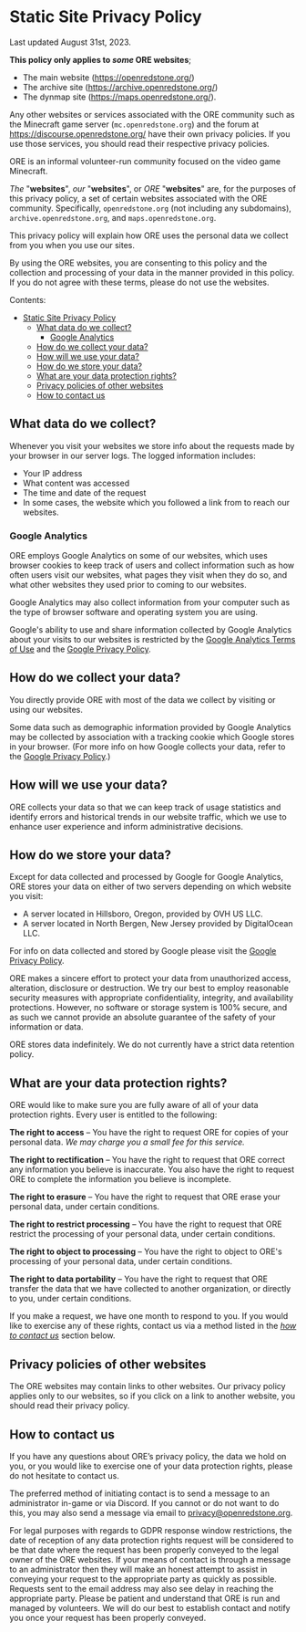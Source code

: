 # Static Site Privacy Policy

Last updated August 31st, 2023.

**This policy only applies to *some* ORE websites**;
- The main website (https://openredstone.org/)
- The archive site (https://archive.openredstone.org/)
- The dynmap site (https://maps.openredstone.org/).

Any other websites or services associated with the ORE community such as the Minecraft game server (`mc.openredstone.org`) and the forum at https://discourse.openredstone.org/ have their own privacy policies. If you use those services, you should read their respective privacy policies.

ORE is an informal volunteer-run community focused on the video game Minecraft.

*The* "**websites**", *our* "**websites**", or *ORE* "**websites**" are, for the purposes of this privacy policy, a set of certain websites associated with the ORE community. Specifically, `openredstone.org` (not including any subdomains), `archive.openredstone.org`, and `maps.openredstone.org`.

This privacy policy will explain how ORE uses the personal data we collect from you when you use our sites.

By using the ORE websites, you are consenting to this policy and the collection and processing of your data in the manner provided in this policy. If you do not agree with these terms, please do not use the websites.

Contents:

- [Static Site Privacy Policy](#static-site-privacy-policy)
  - [What data do we collect?](#what-data-do-we-collect)
    - [Google Analytics](#google-analytics)
  - [How do we collect your data?](#how-do-we-collect-your-data)
  - [How will we use your data?](#how-will-we-use-your-data)
  - [How do we store your data?](#how-do-we-store-your-data)
  - [What are your data protection rights?](#what-are-your-data-protection-rights)
  - [Privacy policies of other websites](#privacy-policies-of-other-websites)
  - [How to contact us](#how-to-contact-us)

## What data do we collect?

Whenever you visit your websites we store info about the requests made by your browser in our server logs. The logged information includes:
- Your IP address
- What content was accessed
- The time and date of the request
- In some cases, the website which you followed a link from to reach our websites.

### Google Analytics

ORE employs Google Analytics on some of our websites, which uses browser cookies to keep track of users and collect information such as how often users visit our websites, what pages they visit when they do so, and what other websites they used prior to coming to our websites.

Google Analytics may also collect information from your computer such as the type of browser software and operating system you are using.

Google's ability to use and share information collected by Google Analytics about your visits to our websites is restricted by the [Google Analytics Terms of Use](https://marketingplatform.google.com/about/analytics/terms/us/) and the [Google Privacy Policy](https://policies.google.com/privacy).

## How do we collect your data?

You directly provide ORE with most of the data we collect by visiting or using our websites.

Some data such as demographic information provided by Google Analytics may be collected by association with a tracking cookie which Google stores in your browser. (For more info on how Google collects your data, refer to the [Google Privacy Policy](https://policies.google.com/privacy).)

## How will we use your data?

ORE collects your data so that we can keep track of usage statistics and identify errors and historical trends in our website traffic, which we use to enhance user experience and inform administrative decisions.

## How do we store your data?

Except for data collected and processed by Google for Google Analytics, ORE stores your data on either of two servers depending on which website you visit:
- A server located in Hillsboro, Oregon, provided by OVH US LLC.
- A server located in North Bergen, New Jersey provided by DigitalOcean LLC.

For info on data collected and stored by Google please visit the [Google Privacy Policy](https://policies.google.com/privacy).

ORE makes a sincere effort to protect your data from unauthorized access, alteration, disclosure or destruction. We try our best to employ reasonable security measures with appropriate confidentiality, integrity, and availability protections. However, no software or storage system is 100% secure, and as such we cannot provide an absolute guarantee of the safety of your information or data.

ORE stores data indefinitely. We do not currently have a strict data retention policy.

## What are your data protection rights?

ORE would like to make sure you are fully aware of all of your data protection rights.
Every user is entitled to the following:

**The right to access** – You have the right to request ORE for copies of your personal data. *We may charge you a small fee for this service.*

**The right to rectification** – You have the right to request that ORE correct any information you believe is inaccurate. You also have the right to request ORE to complete the information you believe is incomplete.

**The right to erasure** – You have the right to request that ORE erase your personal data, under certain conditions.

**The right to restrict processing** – You have the right to request that ORE restrict the processing of your personal data, under certain conditions.

**The right to object to processing** – You have the right to object to ORE's processing of your personal data, under certain conditions.

**The right to data portability** – You have the right to request that ORE transfer the data that we have collected to another organization, or directly to you, under certain conditions.

If you make a request, we have one month to respond to you. If you would like to exercise any of these rights, contact us via a method listed in the *[how to contact us](#how-to-contact-us)* section below.

## Privacy policies of other websites

The ORE websites may contain links to other websites. Our privacy policy applies only to our websites, so if you click on a link to another website, you should read their privacy policy.

## How to contact us

If you have any questions about ORE’s privacy policy, the data we hold on you, or you would like to exercise one of your data protection rights, please do not hesitate to contact us.

The preferred method of initiating contact is to send a message to an administrator in-game or via Discord. If you cannot or do not want to do this, you may also send a message via email to privacy@openredstone.org.

For legal purposes with regards to GDPR response window restrictions, the date of reception of any data protection rights request will be considered to be that date where the request has been properly conveyed to the legal owner of the ORE websites. If your means of contact is through a message to an administrator then they will make an honest attempt to assist in conveying your request to the appropriate party as quickly as possible. Requests sent to the email address may also see delay in reaching the appropriate party. Please be patient and understand that ORE is run and managed by volunteers. We will do our best to establish contact and notify you once your request has been properly conveyed.